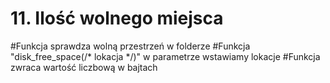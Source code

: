 # 11. Ilość wolnego miejsca

#Funkcja sprawdza wolną przestrzeń w folderze
#Funkcja "disk_free_space(/* lokacja */)" w parametrze wstawiamy lokacje
#Funkcja zwraca wartość liczbową w bajtach


<?php

$nazwa = "./";
$x = disk_free_space($nazwa);
echo $x;


?>